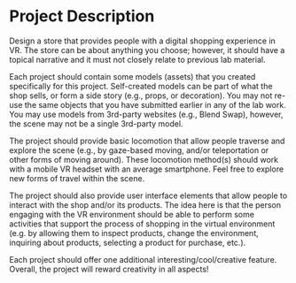 # Project Description

Design a store that provides people with a digital shopping experience in VR. The store can
be about anything you choose; however, it should have a topical narrative and it must not
closely relate to previous lab material.

Each project should contain some models (assets) that you created specifically for this
project. Self-created models can be part of what the shop sells, or form a side story (e.g.,
props, or decoration). You may not re-use the same objects that you have submitted earlier
in any of the lab work. You may use models from 3rd-party websites (e.g., Blend Swap),
however, the scene may not be a single 3rd-party model.

The project should provide basic locomotion that allow people traverse and explore the
scene (e.g., by gaze-based moving, and/or teleportation or other forms of moving around).
These locomotion method(s) should work with a mobile VR headset with an average
smartphone. Feel free to explore new forms of travel within the scene.

The project should also provide user interface elements that allow people to interact with
the shop and/or its products. The idea here is that the person engaging with the VR
environment should be able to perform some activities that support the process of shopping
in the virtual environment (e.g. by allowing them to inspect products, change the
environment, inquiring about products, selecting a product for purchase, etc.).

Each project should offer one additional interesting/cool/creative feature. Overall, the
project will reward creativity in all aspects!
